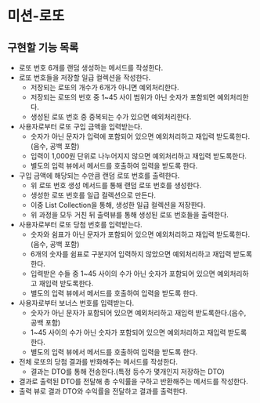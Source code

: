 # 미션-로또

## 구현할 기능 목록

- 로또 번호 6개를 랜덤 생성하는 메서드를 작성한다.
- 로또 번호들을 저장할 일급 컬렉션을 작성한다.
    - 저장되는 로또의 개수가 6개가 아니면 예외처리한다.
    - 저장되는 로또의 번호 중 1~45 사이 범위가 아닌 숫자가 포함되면 예외처리한다.
    - 생성된 로또 번호 중 중복되는 수가 있으면 예외처리한다.
- 사용자로부터 로또 구입 금액을 입력받는다.
    - 숫자가 아닌 문자가 입력에 포함되어 있으면 예외처리하고 재입력 받도록한다.(음수, 공백 포함)
    - 입력이 1,000원 단위로 나누어지지 않으면 예외처리하고 재입력 받도록한다.
    - 별도의 입력 뷰에서 메서드를 호출하여 입력을 받도록 한다.
- 구입 금액에 해당되는 수만큼 랜덤 로또 번호를 출력한다.
    - 위 로또 번호 생성 메서드를 통해 랜덤 로또 번호를 생성한다.
    - 생성한 로또 번호를 일급 컬렉션으로 만든다.
    - 이중 List Collection을 통해, 생성한 일급 컬렉션을 저장한다.
    - 위 과정을 모두 거친 뒤 출력뷰를 통해 생성된 로또 번호들을 출력한다.
- 사용자로부터 로또 당첨 번호를 입력받는다.
    - 숫자와 쉼표가 아닌 문자가 포함되어 있으면 예외처리하고 재입력 받도록한다.(음수, 공백 포함)
    - 6개의 숫자를 쉼표로 구분지어 입력하지 않았으면 예외처리하고 재입력 받도록한다.
    - 입력받은 수들 중 1~45 사이의 수가 아닌 숫자가 포함되어 있으면 예외처리하고 재입력 받도록한다.
    - 별도의 입력 뷰에서 메서드를 호출하여 입력을 받도록 한다.
- 사용자로부터 보너스 번호를 입력받는다.
    - 숫자가 아닌 문자가 포함되어 있으면 예외처리하고 재입력 받도록한다.(음수, 공백 포함)
    - 1~45 사이의 수가 아닌 숫자가 포함되어 있으면 예외처리하고 재입력 받도록 한다.
    - 별도의 입력 뷰에서 메서드를 호출하여 입력을 받도록 한다.
- 전체 로또의 당첨 결과를 반화해주는 메서드를 작성한다.
    - 결과는 DTO를 통해 전송한다.(특정 등수가 몇개인지 저장하는 DTO)
- 결과로 출력된 DTO를 전달해 총 수익률을 구하고 반환해주는 메서드를 작성한다.
- 출력 뷰로 결과 DTO와 수익률을 전달하고 결과를 출력한다.